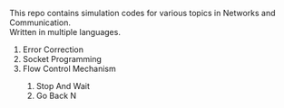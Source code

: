 This repo contains simulation codes for various topics in Networks and Communication.</br>
Written in multiple languages.
</br>
<ol>
  <li>Error Correction</li>
  <li>Socket Programming</li>
  <li>Flow Control Mechanism</li>
  <ol>
    <li>Stop And Wait</li>
    <li>Go Back N</li>
  </ol>
</ol>
